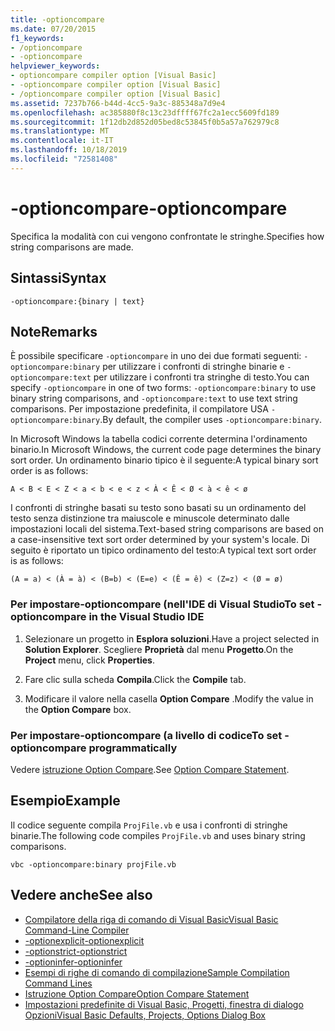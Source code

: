 ```yaml
---
title: -optioncompare
ms.date: 07/20/2015
f1_keywords:
- /optioncompare
- -optioncompare
helpviewer_keywords:
- optioncompare compiler option [Visual Basic]
- -optioncompare compiler option [Visual Basic]
- /optioncompare compiler option [Visual Basic]
ms.assetid: 7237b766-b44d-4cc5-9a3c-885348a7d9e4
ms.openlocfilehash: ac385880f8c13c23dffff67fc2a1ecc5609fd189
ms.sourcegitcommit: 1f12db2d852d05bed8c53845f0b5a57a762979c8
ms.translationtype: MT
ms.contentlocale: it-IT
ms.lasthandoff: 10/18/2019
ms.locfileid: "72581408"
---
```

# <a name="-optioncompare"></a><span data-ttu-id="a4ffb-102">-optioncompare</span><span class="sxs-lookup"><span data-stu-id="a4ffb-102">-optioncompare</span></span>

<span data-ttu-id="a4ffb-103">Specifica la modalità con cui vengono confrontate le stringhe.</span><span class="sxs-lookup"><span data-stu-id="a4ffb-103">Specifies how string comparisons are made.</span></span>

## <a name="syntax"></a><span data-ttu-id="a4ffb-104">Sintassi</span><span class="sxs-lookup"><span data-stu-id="a4ffb-104">Syntax</span></span>

```console
-optioncompare:{binary | text}
```

## <a name="remarks"></a><span data-ttu-id="a4ffb-105">Note</span><span class="sxs-lookup"><span data-stu-id="a4ffb-105">Remarks</span></span>

<span data-ttu-id="a4ffb-106">È possibile specificare `-optioncompare` in uno dei due formati seguenti: `-optioncompare:binary` per utilizzare i confronti di stringhe binarie e `-optioncompare:text` per utilizzare i confronti tra stringhe di testo.</span><span class="sxs-lookup"><span data-stu-id="a4ffb-106">You can specify `-optioncompare` in one of two forms: `-optioncompare:binary` to use binary string comparisons, and `-optioncompare:text` to use text string comparisons.</span></span> <span data-ttu-id="a4ffb-107">Per impostazione predefinita, il compilatore USA `-optioncompare:binary`.</span><span class="sxs-lookup"><span data-stu-id="a4ffb-107">By default, the compiler uses `-optioncompare:binary`.</span></span>

<span data-ttu-id="a4ffb-108">In Microsoft Windows la tabella codici corrente determina l'ordinamento binario.</span><span class="sxs-lookup"><span data-stu-id="a4ffb-108">In Microsoft Windows, the current code page determines the binary sort order.</span></span> <span data-ttu-id="a4ffb-109">Un ordinamento binario tipico è il seguente:</span><span class="sxs-lookup"><span data-stu-id="a4ffb-109">A typical binary sort order is as follows:</span></span>

`A < B < E < Z < a < b < e < z < À < Ê < Ø < à < ê < ø`

<span data-ttu-id="a4ffb-110">I confronti di stringhe basati su testo sono basati su un ordinamento del testo senza distinzione tra maiuscole e minuscole determinato dalle impostazioni locali del sistema.</span><span class="sxs-lookup"><span data-stu-id="a4ffb-110">Text-based string comparisons are based on a case-insensitive text sort order determined by your system's locale.</span></span> <span data-ttu-id="a4ffb-111">Di seguito è riportato un tipico ordinamento del testo:</span><span class="sxs-lookup"><span data-stu-id="a4ffb-111">A typical text sort order is as follows:</span></span>

`(A = a) < (À = à) < (B=b) < (E=e) < (Ê = ê) < (Z=z) < (Ø = ø)`

### <a name="to-set--optioncompare-in-the-visual-studio-ide"></a><span data-ttu-id="a4ffb-112">Per impostare-optioncompare (nell'IDE di Visual Studio</span><span class="sxs-lookup"><span data-stu-id="a4ffb-112">To set -optioncompare in the Visual Studio IDE</span></span>

1. <span data-ttu-id="a4ffb-113">Selezionare un progetto in **Esplora soluzioni**.</span><span class="sxs-lookup"><span data-stu-id="a4ffb-113">Have a project selected in **Solution Explorer**.</span></span> <span data-ttu-id="a4ffb-114">Scegliere **Proprietà** dal menu **Progetto**.</span><span class="sxs-lookup"><span data-stu-id="a4ffb-114">On the **Project** menu, click **Properties**.</span></span>

2. <span data-ttu-id="a4ffb-115">Fare clic sulla scheda **Compila**.</span><span class="sxs-lookup"><span data-stu-id="a4ffb-115">Click the **Compile** tab.</span></span>

3. <span data-ttu-id="a4ffb-116">Modificare il valore nella casella **Option Compare** .</span><span class="sxs-lookup"><span data-stu-id="a4ffb-116">Modify the value in the **Option Compare** box.</span></span>

### <a name="to-set--optioncompare-programmatically"></a><span data-ttu-id="a4ffb-117">Per impostare-optioncompare (a livello di codice</span><span class="sxs-lookup"><span data-stu-id="a4ffb-117">To set -optioncompare programmatically</span></span>

<span data-ttu-id="a4ffb-118">Vedere [istruzione Option Compare](../../../visual-basic/language-reference/statements/option-compare-statement.md).</span><span class="sxs-lookup"><span data-stu-id="a4ffb-118">See [Option Compare Statement](../../../visual-basic/language-reference/statements/option-compare-statement.md).</span></span>

## <a name="example"></a><span data-ttu-id="a4ffb-119">Esempio</span><span class="sxs-lookup"><span data-stu-id="a4ffb-119">Example</span></span>

<span data-ttu-id="a4ffb-120">Il codice seguente compila `ProjFile.vb` e usa i confronti di stringhe binarie.</span><span class="sxs-lookup"><span data-stu-id="a4ffb-120">The following code compiles `ProjFile.vb` and uses binary string comparisons.</span></span>

```console
vbc -optioncompare:binary projFile.vb
```

## <a name="see-also"></a><span data-ttu-id="a4ffb-121">Vedere anche</span><span class="sxs-lookup"><span data-stu-id="a4ffb-121">See also</span></span>

- [<span data-ttu-id="a4ffb-122">Compilatore della riga di comando di Visual Basic</span><span class="sxs-lookup"><span data-stu-id="a4ffb-122">Visual Basic Command-Line Compiler</span></span>](../../../visual-basic/reference/command-line-compiler/index.md)
- [<span data-ttu-id="a4ffb-123">-optionexplicit</span><span class="sxs-lookup"><span data-stu-id="a4ffb-123">-optionexplicit</span></span>](../../../visual-basic/reference/command-line-compiler/optionexplicit.md)
- [<span data-ttu-id="a4ffb-124">-optionstrict</span><span class="sxs-lookup"><span data-stu-id="a4ffb-124">-optionstrict</span></span>](../../../visual-basic/reference/command-line-compiler/optionstrict.md)
- [<span data-ttu-id="a4ffb-125">-optioninfer</span><span class="sxs-lookup"><span data-stu-id="a4ffb-125">-optioninfer</span></span>](../../../visual-basic/reference/command-line-compiler/optioninfer.md)
- [<span data-ttu-id="a4ffb-126">Esempi di righe di comando di compilazione</span><span class="sxs-lookup"><span data-stu-id="a4ffb-126">Sample Compilation Command Lines</span></span>](../../../visual-basic/reference/command-line-compiler/sample-compilation-command-lines.md)
- [<span data-ttu-id="a4ffb-127">Istruzione Option Compare</span><span class="sxs-lookup"><span data-stu-id="a4ffb-127">Option Compare Statement</span></span>](../../../visual-basic/language-reference/statements/option-compare-statement.md)
- [<span data-ttu-id="a4ffb-128">Impostazioni predefinite di Visual Basic, Progetti, finestra di dialogo Opzioni</span><span class="sxs-lookup"><span data-stu-id="a4ffb-128">Visual Basic Defaults, Projects, Options Dialog Box</span></span>](/visualstudio/ide/reference/visual-basic-defaults-projects-options-dialog-box)

